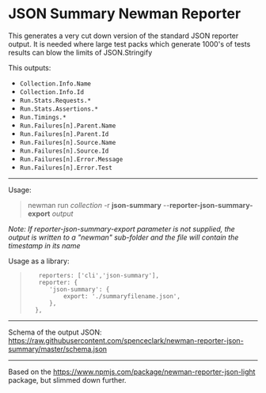 # JSON Summary Newman Reporter

This generates a very cut down version of the standard JSON reporter output.
It is needed where large test packs which generate 1000's of tests results can blow the limits of JSON.Stringify

This outputs:

- `Collection.Info.Name`
- `Collection.Info.Id`
- `Run.Stats.Requests.*`
- `Run.Stats.Assertions.*`
- `Run.Timings.*`
- `Run.Failures[n].Parent.Name`
- `Run.Failures[n].Parent.Id`
- `Run.Failures[n].Source.Name`
- `Run.Failures[n].Source.Id`
- `Run.Failures[n].Error.Message`
- `Run.Failures[n].Error.Test`

---

Usage:
> newman run *collection* -r **json-summary** --**reporter-json-summary-export** *output*

*Note: If reporter-json-summary-export parameter is not supplied, the output is written to a "newman" sub-folder and the file will contain the timestamp in its name*

Usage as a library:
>        reporters: ['cli','json-summary'],
>        reporter: {
>           'json-summary': {
>               export: './summaryfilename.json',
>           },
>       },

---
Schema of the output JSON:
https://raw.githubusercontent.com/spenceclark/newman-reporter-json-summary/master/schema.json

---

Based on the https://www.npmjs.com/package/newman-reporter-json-light package, but slimmed down further.
